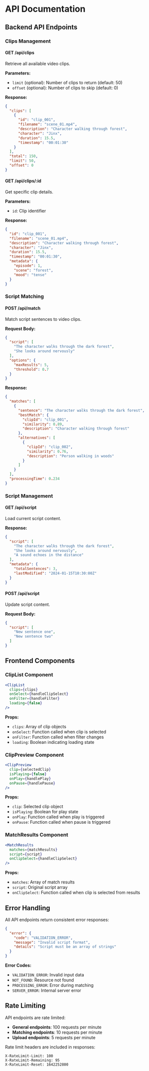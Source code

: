 # API Documentation

## Backend API Endpoints

### Clips Management

#### GET /api/clips
Retrieve all available video clips.

**Parameters:**
- `limit` (optional): Number of clips to return (default: 50)
- `offset` (optional): Number of clips to skip (default: 0)

**Response:**
```json
{
  "clips": [
    {
      "id": "clip_001",
      "filename": "scene_01.mp4",
      "description": "Character walking through forest",
      "character": "Jinx",
      "duration": 15.5,
      "timestamp": "00:01:30"
    }
  ],
  "total": 150,
  "limit": 50,
  "offset": 0
}
```

#### GET /api/clips/:id
Get specific clip details.

**Parameters:**
- `id`: Clip identifier

**Response:**
```json
{
  "id": "clip_001",
  "filename": "scene_01.mp4",
  "description": "Character walking through forest",
  "character": "Jinx",
  "duration": 15.5,
  "timestamp": "00:01:30",
  "metadata": {
    "episode": 1,
    "scene": "forest",
    "mood": "tense"
  }
}
```

### Script Matching

#### POST /api/match
Match script sentences to video clips.

**Request Body:**
```json
{
  "script": [
    "The character walks through the dark forest",
    "She looks around nervously"
  ],
  "options": {
    "maxResults": 5,
    "threshold": 0.7
  }
}
```

**Response:**
```json
{
  "matches": [
    {
      "sentence": "The character walks through the dark forest",
      "bestMatch": {
        "clipId": "clip_001",
        "similarity": 0.89,
        "description": "Character walking through forest"
      },
      "alternatives": [
        {
          "clipId": "clip_002",
          "similarity": 0.76,
          "description": "Person walking in woods"
        }
      ]
    }
  ],
  "processingTime": 0.234
}
```

### Script Management

#### GET /api/script
Load current script content.

**Response:**
```json
{
  "script": [
    "The character walks through the dark forest",
    "She looks around nervously",
    "A sound echoes in the distance"
  ],
  "metadata": {
    "totalSentences": 3,
    "lastModified": "2024-01-15T10:30:00Z"
  }
}
```

#### POST /api/script
Update script content.

**Request Body:**
```json
{
  "script": [
    "New sentence one",
    "New sentence two"
  ]
}
```

## Frontend Components

### ClipList Component

```jsx
<ClipList 
  clips={clips}
  onSelect={handleClipSelect}
  onFilter={handleFilter}
  loading={false}
/>
```

**Props:**
- `clips`: Array of clip objects
- `onSelect`: Function called when clip is selected
- `onFilter`: Function called when filter changes
- `loading`: Boolean indicating loading state

### ClipPreview Component

```jsx
<ClipPreview 
  clip={selectedClip}
  isPlaying={false}
  onPlay={handlePlay}
  onPause={handlePause}
/>
```

**Props:**
- `clip`: Selected clip object
- `isPlaying`: Boolean for play state
- `onPlay`: Function called when play is triggered
- `onPause`: Function called when pause is triggered

### MatchResults Component

```jsx
<MatchResults 
  matches={matchResults}
  script={script}
  onClipSelect={handleClipSelect}
/>
```

**Props:**
- `matches`: Array of match results
- `script`: Original script array
- `onClipSelect`: Function called when clip is selected from results

## Error Handling

All API endpoints return consistent error responses:

```json
{
  "error": {
    "code": "VALIDATION_ERROR",
    "message": "Invalid script format",
    "details": "Script must be an array of strings"
  }
}
```

**Error Codes:**
- `VALIDATION_ERROR`: Invalid input data
- `NOT_FOUND`: Resource not found
- `PROCESSING_ERROR`: Error during matching
- `SERVER_ERROR`: Internal server error

## Rate Limiting

API endpoints are rate limited:
- **General endpoints**: 100 requests per minute
- **Matching endpoints**: 10 requests per minute
- **Upload endpoints**: 5 requests per minute

Rate limit headers are included in responses:
```
X-RateLimit-Limit: 100
X-RateLimit-Remaining: 95
X-RateLimit-Reset: 1642252800
```
